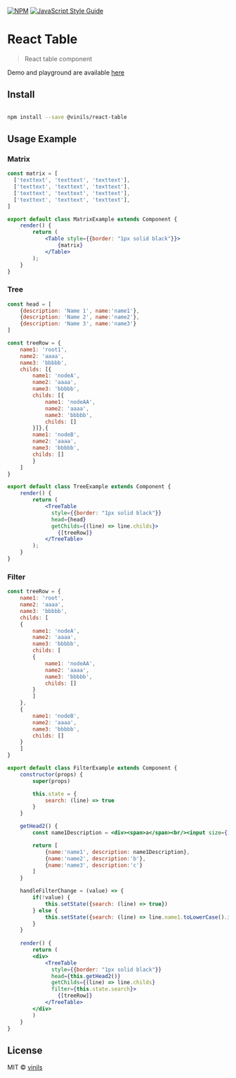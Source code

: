 [![NPM](https://img.shields.io/npm/v/react-table.svg)](https://www.npmjs.com/package/react-table) [![JavaScript Style Guide](https://img.shields.io/badge/code_style-standard-brightgreen.svg)](https://standardjs.com)

# React Table

> React table component

Demo and playground are available [here](https://vinils.github.io/react-table/)

## Install

```bash

npm install --save @vinils/react-table
```

## Usage Example

### Matrix

```jsx
const matrix = [
  ['texttext', 'texttext', 'texttext'],
  ['texttext', 'texttext', 'texttext'],
  ['texttext', 'texttext', 'texttext'],
  ['texttext', 'texttext', 'texttext'],
]

export default class MatrixExample extends Component {
    render() {
        return (
            <Table style={{border: "1px solid black"}}>
                {matrix}
            </Table>
        );
    }
}
```

### Tree

```jsx
const head = [
    {description: 'Name 1', name:'name1'}, 
    {description: 'Name 2', name:'name2'}, 
    {description: 'Name 3', name:'name3'}
]

const treeRow = {
    name1: 'root1',
    name2: 'aaaa',
    name3: 'bbbbb',
    childs: [{
        name1: 'nodeA',
        name2: 'aaaa',
        name3: 'bbbbb',
        childs: [{
            name1: 'nodeAA',
            name2: 'aaaa',
            name3: 'bbbbb',
            childs: []    
        }]},{
        name1: 'nodeB',
        name2: 'aaaa',
        name3: 'bbbbb',
        childs: []
        }
    ]
}

export default class TreeExample extends Component {
    render() {
        return (
            <TreeTable
              style={{border: "1px solid black"}}
              head={head}
              getChilds={(line) => line.childs}>
                {[treeRow]}
            </TreeTable>
        );
    }
}
```

### Filter

```jsx
const treeRow = {
    name1: 'root',
    name2: 'aaaa',
    name3: 'bbbbb',
    childs: [
    {
        name1: 'nodeA',
        name2: 'aaaa',
        name3: 'bbbbb',
        childs: [
        {
            name1: 'nodeAA',
            name2: 'aaaa',
            name3: 'bbbbb',
            childs: []    
        }
        ]    
    },
    {
        name1: 'nodeB',
        name2: 'aaaa',
        name3: 'bbbbb',
        childs: []
    }
    ]
}

export default class FilterExample extends Component {
    constructor(props) {
        super(props)

        this.state = {
            search: (line) => true
        }
    }

    getHead2() {
        const name1Description = <div><span>a</span><br/><input size={10} onChange={(e) => this.handleFilterChange(e.target.value)}/></div>

        return [
            {name:'name1', description: name1Description},
            {name:'name2', description:'b'},
            {name:'name3', description:'c'}
        ]
    }

    handleFilterChange = (value) => {
        if(!value) {
            this.setState({search: (line) => true})
        } else {
            this.setState({search: (line) => line.name1.toLowerCase().indexOf(value.toLowerCase()) >= 0})
        }
    }
    
    render() {
        return (
        <div>
            <TreeTable
              style={{border: "1px solid black"}}
              head={this.getHead2()}
              getChilds={(line) => line.childs}
              filter={this.state.search}>
                {[treeRow]}
            </TreeTable>
        </div>
        )
    }
}
```

## License

MIT © [vinils](https://github.com/vinils)
